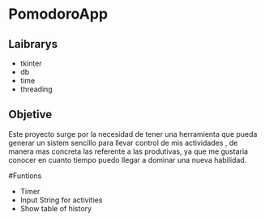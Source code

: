 # PomodoroApp

## Laibrarys 
- tkinter
- db
- time
- threading

## Objetive
Este proyecto surge por la necesidad de tener una herramienta que pueda generar un sistem sencillo para llevar control de mis actividades
, de manera mas concreta las referente a las produtivas, ya que me gustaria conocer en cuanto tiempo puedo llegar a dominar una nueva habilidad.

#Funtions
- Timer
- Input String for activities
- Show table of history

  
